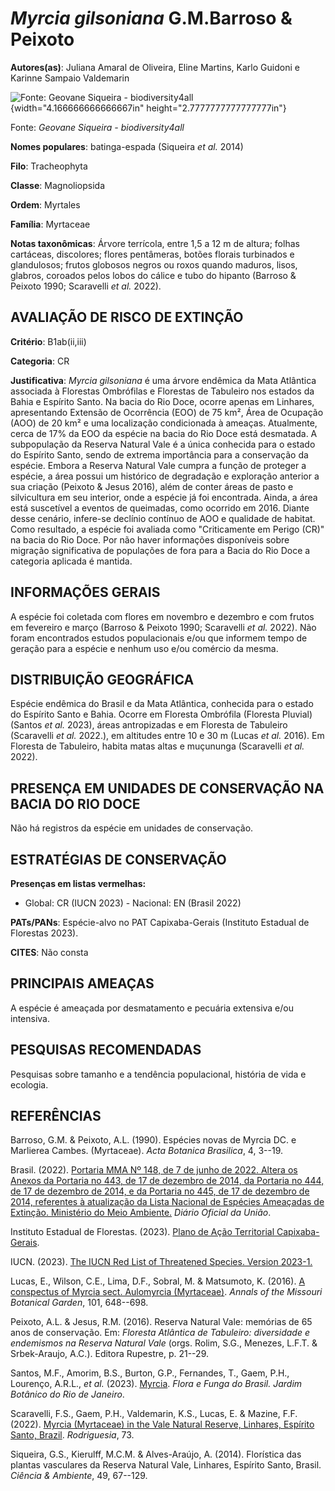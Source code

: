 # *Myrcia gilsoniana* G.M.Barroso & Peixoto

**Autores(as)**: Juliana Amaral de Oliveira, Eline Martins, Karlo Guidoni e Karinne Sampaio Valdemarin

![Fonte: Geovane Siqueira - biodiversity4all](media/rId20.jpg){width="4.166666666666667in" height="2.7777777777777777in"}

Fonte: *Geovane Siqueira - biodiversity4all*

**Nomes populares**: batinga-espada (Siqueira *et al.* 2014)

**Filo**: Tracheophyta

**Classe**: Magnoliopsida

**Ordem**: Myrtales

**Família**: Myrtaceae

**Notas taxonômicas**: Árvore terrícola, entre 1,5 a 12 m de altura; folhas cartáceas, discolores; flores pentâmeras, botões florais turbinados e glandulosos; frutos globosos negros ou roxos quando maduros, lisos, glabros, coroados pelos lobos do cálice e tubo do hipanto (Barroso & Peixoto 1990; Scaravelli *et al.* 2022).

## AVALIAÇÃO DE RISCO DE EXTINÇÃO

**Critério**: B1ab(ii,iii)

**Categoria**: CR

**Justificativa**: *Myrcia gilsoniana* é uma árvore endêmica da Mata Atlântica associada à Florestas Ombrófilas e Florestas de Tabuleiro nos estados da Bahia e Espírito Santo. Na bacia do Rio Doce, ocorre apenas em Linhares, apresentando Extensão de Ocorrência (EOO) de 75 km², Área de Ocupação (AOO) de 20 km² e uma localização condicionada à ameaças.  Atualmente, cerca de 17% da EOO da espécie na bacia do Rio Doce está desmatada. A subpopulação da Reserva Natural Vale é a única conhecida para o estado do Espírito Santo, sendo de extrema importância para a conservação da espécie. Embora a Reserva Natural Vale cumpra a função de proteger a espécie, a área possui um histórico de degradação e exploração anterior a sua criação (Peixoto & Jesus 2016), além de conter áreas de pasto e silvicultura em seu interior, onde a espécie já foi encontrada. Ainda, a área está suscetível a eventos de queimadas, como ocorrido em 2016. Diante desse cenário,
infere-se declínio contínuo de AOO e qualidade de habitat. Como resultado, a espécie foi avaliada como "Criticamente em Perigo (CR)" na bacia do Rio Doce. Por não haver informações disponíveis sobre migração significativa de populações de fora para a Bacia do Rio Doce a categoria aplicada é mantida.

## INFORMAÇÕES GERAIS

A espécie foi coletada com flores em novembro e dezembro e com frutos em fevereiro e março (Barroso & Peixoto 1990; Scaravelli *et al.* 2022).  Não foram encontrados estudos populacionais e/ou que informem tempo de geração para a espécie e nenhum uso e/ou comércio da mesma.

## DISTRIBUIÇÃO GEOGRÁFICA

Espécie endêmica do Brasil e da Mata Atlântica, conhecida para o estado do Espírito Santo e Bahia. Ocorre em Floresta Ombrófila (Floresta Pluvial) (Santos *et al.* 2023), áreas antropizadas e em Floresta de Tabuleiro (Scaravelli *et al.* 2022.), em altitudes entre 10 e 30 m (Lucas *et al.* 2016). Em Floresta de Tabuleiro, habita matas altas e muçununga (Scaravelli *et al.* 2022).

## PRESENÇA EM UNIDADES DE CONSERVAÇÃO NA BACIA DO RIO DOCE

Não há registros da espécie em unidades de conservação.

## ESTRATÉGIAS DE CONSERVAÇÃO

**Presenças em listas vermelhas:**

-   Global: CR (IUCN 2023) -   Nacional: EN (Brasil 2022)

**PATs/PANs**: Espécie-alvo no PAT Capixaba-Gerais (Instituto Estadual de Florestas 2023).

**CITES**: Não consta

## PRINCIPAIS AMEAÇAS

A espécie é ameaçada por desmatamento e pecuária extensiva e/ou intensiva.

## PESQUISAS RECOMENDADAS

Pesquisas sobre tamanho e a tendência populacional, história de vida e ecologia.

## REFERÊNCIAS

Barroso, G.M. & Peixoto, A.L. (1990). Espécies novas de Myrcia DC. e Marlierea Cambes. (Myrtaceae). *Acta Botanica Brasilica*, 4, 3--19.

Brasil. (2022). [Portaria MMA Nº 148, de 7 de junho de 2022. Altera os Anexos da Portaria no 443, de 17 de dezembro de 2014, da Portaria no 444, de 17 de dezembro de 2014, e da Portaria no 445, de 17 de dezembro de 2014, referentes à atualização da Lista Nacional de Espécies Ameaçadas de Extinção. Ministério do Meio Ambiente.](https://in.gov.br/en/web/dou/-/portaria-mma-n-148-de-7-de-junho-de-2022-406272733) *Diário Oficial da União*.

Instituto Estadual de Florestas. (2023). [Plano de Ação Territorial Capixaba-Gerais](http://www.ief.mg.gov.br/biodiversidade/-planodeacaoterritorialcapixabagerais).

IUCN. (2023). [The IUCN Red List of Threatened Species. Version 2023-1.](https://www.iucnredlist.org.)

Lucas, E., Wilson, C.E., Lima, D.F., Sobral, M. & Matsumoto, K. (2016).  [A conspectus of Myrcia sect. Aulomyrcia (Myrtaceae)](https://doi.org/10.3417/2014015). *Annals of the Missouri Botanical Garden*, 101, 648--698.

Peixoto, A.L. & Jesus, R.M. (2016). Reserva Natural Vale: memórias de 65 anos de conservação. Em: *Floresta Atlântica de Tabuleiro: diversidade e endemismos na Reserva Natural Vale* (orgs. Rolim, S.G., Menezes, L.F.T.  & Srbek-Araujo, A.C.). Editora Rupestre, p. 21--29.

Santos, M.F., Amorim, B.S., Burton, G.P., Fernandes, T., Gaem, P.H., Lourenço, A.R.L., *et al.* (2023).  [Myrcia](https://floradobrasil.jbrj.gov.br/FB10660). *Flora e Funga do Brasil. Jardim Botânico do Rio de Janeiro*.

Scaravelli, F.S., Gaem, P.H., Valdemarin, K.S., Lucas, E. & Mazine, F.F.  (2022). [Myrcia (Myrtaceae) in the Vale Natural Reserve, Linhares, Espírito Santo, Brazil](https://doi.org/10.1590/2175-7860202273024).  *Rodriguesia*, 73.

Siqueira, G.S., Kierulff, M.C.M. & Alves-Araújo, A. (2014). Florística das plantas vasculares da Reserva Natural Vale, Linhares, Espírito Santo, Brasil. *Ciência & Ambiente*, 49, 67--129.
